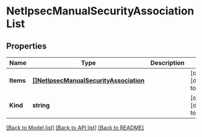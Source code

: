 # NetIpsecManualSecurityAssociationList

## Properties
Name | Type | Description | Notes
------------ | ------------- | ------------- | -------------
**Items** | [**[]NetIpsecManualSecurityAssociation**](net_ipsec_manualSecurityAssociation.md) |  | [optional] [default to null]
**Kind** | **string** |  | [optional] [default to null]

[[Back to Model list]](../README.md#documentation-for-models) [[Back to API list]](../README.md#documentation-for-api-endpoints) [[Back to README]](../README.md)


